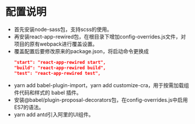 # 配置说明

* 首先安装node-sass包，支持scss的使用。
* 再安装react-app-rewired包，在根目录下增加config-overrides.js文件，对项目的原有webpack进行覆盖设置。
* 覆盖配置后要修改原来的package.json，将启动命令更换成
  ```json
  "start": "react-app-rewired start",
  "build": "react-app-rewired build",
  "test": "react-app-rewired test",
  ```
* yarn add babel-plugin-import，yarn add customize-cra，用于按需加载组件代码和样式的 babel 插件。
* 安装@babel/plugin-proposal-decorators包，在config-overrides.js中启用ES7的语法。
* yarn add antd引入阿里的UI组件。